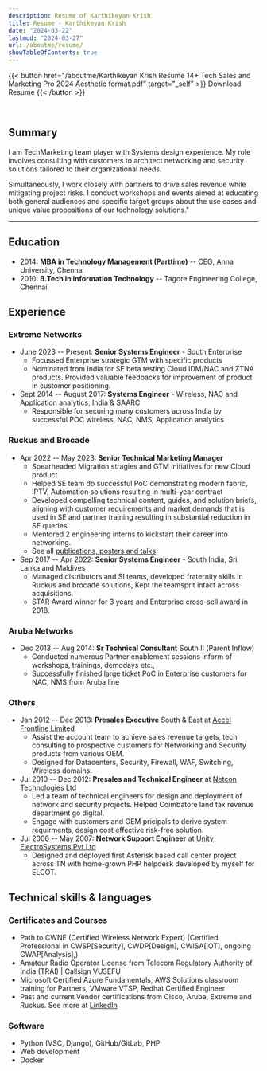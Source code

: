 ```yaml
---
description: Resume of Karthikeyan Krish
title: Resume - Karthikeyan Krish
date: "2024-03-22"
lastmod: "2024-03-27"
url: /aboutme/resume/
showTableOfContents: true
---
```


{{< button href="/aboutme/Karthikeyan Krish Resume 14+ Tech Sales and Marketing Pro 2024 Aesthetic format.pdf" target="_self" >}}
Download Resume
{{< /button >}}

<br>

## Summary

I am TechMarketing team player with Systems design experience. My role involves consulting with customers to architect networking and security solutions tailored to their organizational needs.  

Simultaneously, I work closely with partners to drive sales revenue while mitigating project risks. I conduct workshops and events aimed at educating both general audiences and specific target groups about the use cases and unique value propositions of our technology solutions."

---

## Education

- 2014: **MBA in Technology Management (Parttime)** -- CEG, Anna University, Chennai
- 2010: **B.Tech in Information Technology** -- Tagore Engineering College, Chennai

## Experience

### Extreme Networks

- June 2023 -- Present: **Senior Systems Engineer** - South Enterprise
  + Focussed Enterprise strategic GTM with specific products
  + Nominated from India for SE beta testing Cloud IDM/NAC and ZTNA products. Provided valuable feedbacks for improvement of product in customer positioning.
- Sept 2014 -- August 2017: **Systems Engineer** - Wireless, NAC and Application analytics, India & SAARC
  + Responsible for securing many customers across India by successful POC wireless, NAC, NMS, Application analytics

### Ruckus and Brocade

- Apr 2022 -- May 2023: **Senior Technical Marketing Manager**
  + Spearheaded Migration stragies and GTM initiatives for new Cloud product  
  + Helped SE team do successful PoC demonstrating modern fabric, IPTV, Automation solutions resulting in multi-year contract 
  + Developed compelling technical content, guides, and solution briefs, aligning with customer requirements and market demands that is used in SE and partner training resulting in substantial reduction in SE queries.
  + Mentored 2 engineering interns to kickstart their career into networking.
  + See all [publications, posters and talks](/aboutme/pubs/)
- Sep 2017 -- Apr 2022: **Senior Systems Engineer** - South India, Sri Lanka and Maldives
  + Managed distributors and SI teams, developed fraternity skills in Ruckus and brocade solutions, Kept the teamsprit intact across acquisitions.  
  + STAR Award winner for 3 years and Enterprise cross-sell award in 2018.
  
### Aruba Networks

- Dec 2013 -- Aug 2014: **Sr Technical Consultant** South II (Parent Inflow)
    + Conducted numerous Partner enablement sessions inform of workshops, trainings, demodays etc.,
    + Successfully finished large ticket PoC in Enterprise customers for NAC, NMS from Aruba line

### Others

- Jan 2012 -- Dec 2013: **Presales Executive** South & East at [Accel Frontline Limited](https://www.inspirisys.com/)
  + Assist the account team to achieve sales revenue targets, tech consulting to prospective customers for Networking and Security products from various OEM.
  + Designed for Datacenters, Security, Firewall, WAF, Switching, Wireless domains.
- Jul 2010 -- Dec 2012: **Presales and Technical Engineer** at [Netcon Technologies Ltd](https://www.netconglobal.com/)
  + Led a team of technical engineers for design and deployment of network and security projects. Helped Coimbatore land tax revenue department go digital.
  + Engage with customers and OEM pricipals to derive system requirments, design cost effective risk-free solution.
- Jul 2006 -- May 2007: **Network Support Engineer** at [Unity ElectroSystems Pvt Ltd](http://www.unity.co.in/)
  + Designed and deployed first Asterisk based call center project across TN with home-grown PHP helpdesk developed by myself for ELCOT.

## Technical skills & languages

### Certificates and Courses

- Path to CWNE (Certified Wireless Network Expert) (Certified Professional in CWSP[Security], CWDP[Design], CWISA[IOT], ongoing CWAP[Analysis],)
- Amateur Radio Operator License from Telecom Regulatory Authority of India (TRAI) | Callsign VU3EFU
- Microsoft Certified Azure Fundamentals, AWS Solutions classroom training for Partners, VMware VTSP, Redhat Certified Engineer
- Past and current Vendor certifications from Cisco, Aruba, Extreme and Ruckus. See more at [LinkedIn](https://linkedin.com/in/mkarthikeyan/)

### Software

- Python (VSC, Django), GitHub/GitLab, PHP
- Web development
- Docker
